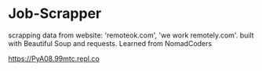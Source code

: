 # Job-Scrapper
scrapping data from website: 'remoteok.com', 'we work remotely.com'. built with Beautiful Soup and requests. Learned from NomadCoders

https://PyA08.99mtc.repl.co

